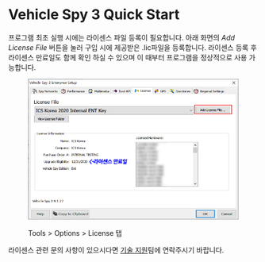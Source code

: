 # Vehicle Spy 3 Quick Start

프로그램 최초 실행 시에는 라이센스 파일 등록이 필요합니다. 아래 화면의 _Add License File_ 버튼을 눌러 구입 시에 제공받은 .lic파일을 등록합니다. 라이센스 등록 후 라이센스 만료일도 함께 확인 하실 수 있으며 이 때부터 프로그램을 정상적으로 사용 가능합니다.

<figure><img src="../.gitbook/assets/2020-01-02-13-08-49.png" alt="Tools > Options > License 탭"><figcaption><p>Tools > Options > License 탭</p></figcaption></figure>

라이센스 관련 문의 사항이 있으시다면 [기술 지원](../기술-지원.md)팀에 연락주시기 바랍니다.
